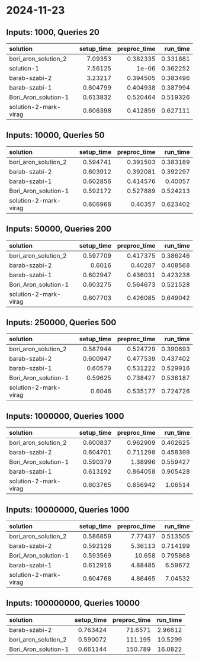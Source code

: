 # 2024-11-23

## Inputs: 1000, Queries 20

| solution              |   setup_time |   preproc_time |   run_time |
|:----------------------|-------------:|---------------:|-----------:|
| bori_aron_solution_2  |     7.09353  |       0.382335 |   0.331881 |
| solution-1            |     7.56125  |       1e-06    |   0.362252 |
| barab-szabi-2         |     3.23217  |       0.394505 |   0.383496 |
| barab-szabi-1         |     0.604799 |       0.404938 |   0.387994 |
| Bori_Aron_solution-1  |     0.613832 |       0.520464 |   0.519326 |
| solution-2-mark-virag |     0.606398 |       0.412859 |   0.627111 |

## Inputs: 10000, Queries 50

| solution              |   setup_time |   preproc_time |   run_time |
|:----------------------|-------------:|---------------:|-----------:|
| bori_aron_solution_2  |     0.594741 |       0.391503 |   0.383189 |
| barab-szabi-2         |     0.603912 |       0.392081 |   0.392297 |
| barab-szabi-1         |     0.602856 |       0.414576 |   0.40057  |
| Bori_Aron_solution-1  |     0.592172 |       0.527889 |   0.524213 |
| solution-2-mark-virag |     0.606968 |       0.40357  |   0.623402 |

## Inputs: 50000, Queries 200

| solution              |   setup_time |   preproc_time |   run_time |
|:----------------------|-------------:|---------------:|-----------:|
| bori_aron_solution_2  |     0.597709 |       0.417375 |   0.386246 |
| barab-szabi-2         |     0.6016   |       0.40287  |   0.408568 |
| barab-szabi-1         |     0.602947 |       0.436031 |   0.423238 |
| Bori_Aron_solution-1  |     0.603275 |       0.564673 |   0.521528 |
| solution-2-mark-virag |     0.607703 |       0.426085 |   0.649042 |

## Inputs: 250000, Queries 500

| solution              |   setup_time |   preproc_time |   run_time |
|:----------------------|-------------:|---------------:|-----------:|
| bori_aron_solution_2  |     0.587944 |       0.524729 |   0.390693 |
| barab-szabi-2         |     0.600947 |       0.477539 |   0.437402 |
| barab-szabi-1         |     0.60579  |       0.531222 |   0.529916 |
| Bori_Aron_solution-1  |     0.59625  |       0.738427 |   0.536187 |
| solution-2-mark-virag |     0.6046   |       0.535177 |   0.724726 |

## Inputs: 1000000, Queries 1000

| solution              |   setup_time |   preproc_time |   run_time |
|:----------------------|-------------:|---------------:|-----------:|
| bori_aron_solution_2  |     0.600837 |       0.962909 |   0.402625 |
| barab-szabi-2         |     0.604701 |       0.711298 |   0.458399 |
| Bori_Aron_solution-1  |     0.590379 |       1.38996  |   0.559427 |
| barab-szabi-1         |     0.613192 |       0.864058 |   0.905428 |
| solution-2-mark-virag |     0.603765 |       0.856942 |   1.06514  |

## Inputs: 10000000, Queries 1000

| solution              |   setup_time |   preproc_time |   run_time |
|:----------------------|-------------:|---------------:|-----------:|
| bori_aron_solution_2  |     0.586859 |        7.77437 |   0.513505 |
| barab-szabi-2         |     0.592128 |        5.36113 |   0.714199 |
| Bori_Aron_solution-1  |     0.593569 |       10.658   |   0.795868 |
| barab-szabi-1         |     0.612916 |        4.88485 |   6.59672  |
| solution-2-mark-virag |     0.604768 |        4.86465 |   7.04532  |

## Inputs: 100000000, Queries 10000

| solution             |   setup_time |   preproc_time |   run_time |
|:---------------------|-------------:|---------------:|-----------:|
| barab-szabi-2        |     0.763424 |        71.6571 |    2.96612 |
| bori_aron_solution_2 |     0.590072 |       111.195  |   10.5299  |
| Bori_Aron_solution-1 |     0.661144 |       150.789  |   16.0822  |